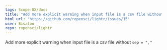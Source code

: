 ```yaml
---
tags: Scope-UX/docs
title: "Add more explicit warning when input file is a csv file without `sep = \",\"`"
html_url: "https://github.com/ropensci/lightr/issues/15"
user: Bisaloo
repo: ropensci/lightr
---
```


Add more explicit warning when input file is a csv file without `sep = ","`